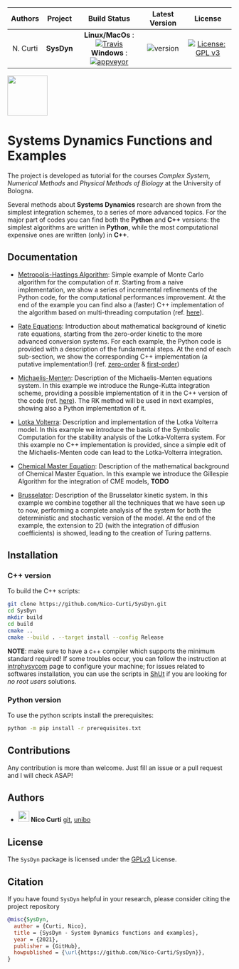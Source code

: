 | **Authors**  | **Project** | **Build Status**              | **Latest Version** | **License** |
|:------------:|:-----------:|:-----------------------------:|:------------------:|:-----------:|
|   N. Curti   |   **SysDyn**    | **Linux/MacOs** : [![Travis](https://travis-ci.com/Nico-Curti/SysDyn.svg?branch=master)](https://travis-ci.com/Nico-Curti/SysDyn) <br/> **Windows** : [![appveyor](https://ci.appveyor.com/api/projects/status/iwcl52c5ngx92w94?svg=true)](https://ci.appveyor.com/project/Nico-Curti/sysdyn)  | ![version](https://img.shields.io/badge/PyPI-v1.0.0-orange.svg?style=plastic) | [![License: GPL v3](https://img.shields.io/badge/License-GPL%20v3-blue.svg)](https://github.com/Nico-Curti/SysDyn/blob/master/LICENSE)

<a href="https://github.com/physycom">
  <div class="image">
    <img src="https://cdn.rawgit.com/physycom/templates/697b327d/logo_unibo.png" width="90" height="90">
  </div>
</a>

# Systems Dynamics Functions and Examples

The project is developed as tutorial for the courses *Complex System*, *Numerical Methods* and *Physical Methods of Biology* at the University of Bologna.

Several methods about **Systems Dynamics** research are shown from the simplest integration schemes, to a series of more advanced topics.
For the major part of codes you can find both the **Python** and **C++** versions: the simplest algorithms are written in **Python**, while the most computational expensive ones are written (only) in **C++**.

## Documentation

* [Metropolis-Hastings Algorithm](https://github.com/Nico-Curti/SysDyn/blob/master/docs/source/examples/Metropolis_algorithm.ipynb): Simple example of Monte Carlo algorithm for the computation of $\pi$.
  Starting from a naive implementation, we show a series of incremental refinements of the Python code, for the computational performances improvement.
  At the end of the example you can find also a (faster) C++ implementation of the algorithm based on multi-threading computation (ref. [here](https://github.com/Nico-Curti/SysDyn/blob/master/cpp/metropolis.cpp)).

* [Rate Equations](https://github.com/Nico-Curti/SysDyn/blob/master/docs/source/examples/lecture1_rate_equations.ipynb): Introduction about mathematical background of kinetic rate equations, starting from the zero-order kinetic to the more advanced conversion systems.
  For each example, the Python code is provided with a description of the fundamental steps.
  At the end of each sub-section, we show the corresponding C++ implementation (a putative implementation!) (ref. [zero-order](https://github.com/Nico-Curti/SysDyn/blob/master/cpp/zero_order_kinetic.cpp) & [first-order](https://github.com/Nico-Curti/SysDyn/blob/master/cpp/first_order_kinetic.cpp))

* [Michaelis-Menten](https://github.com/Nico-Curti/SysDyn/blob/master/docs/source/examples/lecture2_michaelis_menten.ipynb): Description of the Michaelis-Menten equations system.
  In this example we introduce the Runge-Kutta integration scheme, providing a possible implementation of it in the C++ version of the code (ref. [here](https://github.com/Nico-Curti/SysDyn/blob/master/cpp/michaelis_menten_rk4.cpp)).
  The RK method will be used in next examples, showing also a Python implementation of it.

* [Lotka Volterra](https://github.com/Nico-Curti/SysDyn/blob/master/docs/source/examples/lecture3_lotka_volterra.ipynb): Description and implementation of the Lotka Volterra model.
  In this example we introduce the basis of the Symbolic Computation for the stability analysis of the Lotka-Volterra system.
  For this example no C++ implementation is provided, since a simple edit of the Michaelis-Menten code can lead to the Lotka-Volterra integration.

* [Chemical Master Equation](https://github.com/Nico-Curti/SysDyn/blob/master/docs/source/examples/lecture5_CME.ipynb): Description of the mathematical background of Chemical Master Equation.
  In this example we introduce the Gillespie Algorithm for the integration of CME models, **TODO**

* [Brusselator](https://github.com/Nico-Curti/SysDyn/blob/master/docs/source/examples/advanced_application.ipynb): Description of the Brusselator kinetic system.
  In this example we combine together all the techniques that we have seen up to now, performing a complete analysis of the system for both the deterministic and stochastic version of the model.
  At the end of the example, the extension to 2D (with the integration of diffusion coefficients) is showed, leading to the creation of Turing patterns.

## Installation

### C++ version

To build the C++ scripts:

```bash
git clone https://github.com/Nico-Curti/SysDyn.git
cd SysDyn
mkdir build
cd build
cmake ..
cmake --build . --target install --config Release
```

**NOTE**: make sure to have a c++ compiler which supports the minimum standard required!
If some troubles occur, you can follow the instruction at [intrphysycom](https://github.com/physycom/intrphysycom) page to configure your machine; for issues related to softwares installation, you can use the scripts in [ShUt](https:://github.com//Nico-Curti/shut) if you are looking for *no root users* solutions.

### Python version

To use the python scripts install the prerequisites:

```bash
python -m pip install -r prerequisites.txt
```

## Contributions

Any contribution is more than welcome.
Just fill an issue or a pull request and I will check ASAP!

## Authors

* <img src="https://avatars0.githubusercontent.com/u/24650975?s=400&v=4" width="25px"> **Nico Curti** [git](https://github.com/Nico-Curti), [unibo](https://www.unibo.it/sitoweb/nico.curti2)

## License

The `SysDyn` package is licensed under the [GPLv3](https://github.com/Nico-Curti/SysDyn/blob/master/LICENSE) License.

## Citation

If you have found `SysDyn` helpful in your research, please consider citing the project repository

```BibTeX
@misc{SysDyn,
  author = {Curti, Nico},
  title = {SysDyn - System Dynamics functions and examples},
  year = {2021},
  publisher = {GitHub},
  howpublished = {\url{https://github.com/Nico-Curti/SysDyn}},
}
```
